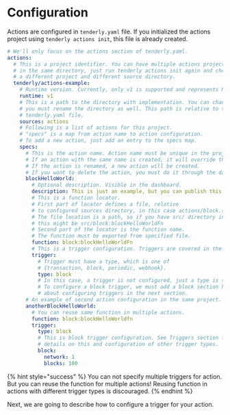 # Configuration

Actions are configured in `tenderly.yaml` file. If you initialized the actions project using `tenderly actions init`, this file is already created.

```yaml
# We'll only focus on the actions section of tenderly.yaml. 
actions:
  # This is a project identifier. You can have multiple actions project
  # in the same directory, just run tenderly actions init again and choose
  # a different project and different source directory.
  tenderly/actions-example:
    # Runtime version. Currently, only v1 is supported and represents Node 14.
    runtime: v1
    # This is a path to the directory with implementation. You can change this, but 
    # you must rename the directory as well. This path is relative to the location of
    # tenderly.yaml file.
    sources: actions
    # Following is a list of actions for this project.
    # "specs" is a map from action name to action configuration.
    # To add a new action, just add an entry to the specs map.
    specs:
      # This is the action name. Action name must be unique in the project.
      # If an action with the same name is created, it will override the existing action.
      # If the action is renamed, a new action will be created.
      # If you want to delete the action, you must do it through the dashboard.
      blockHelloWorld:
        # Optional description. Visible in the dashboard.
        description: This is just an example, but you can publish this action.
        # This is a function locator.
        # First part of locator defines a file, relative
        # to configured sources directory, in this case actions/block.{ts|js}.
        # The file location is a path, so if you have src/ directory inside actions
        # this might be src/block:blockHelloWorldFn
        # Second part of the locator is the function name.
        # The function must be exported from specified file.
        function: block:blockHelloWorldFn
        # This is a trigger configuration. Triggers are covered in the next section.
        trigger:
          # Trigger must have a type, which is one of
          # {transaction, block, periodic, webhook}.
          type: block
          # In this case, a trigger is not configured, just a type is selected.
          # To configure a block trigger, we must add a block section here. More
          # about configuring triggers in the next section.  
      # An example of second action configuration in the same project.
      anotherBlockHelloWorld:
        # You can reuse same function in multiple actions.
        function: block:blockHelloWorldfn
        trigger:
          type: block
          # This is block trigger configuration. See Triggers section for
          # details on this and configuration of other trigger types.
          block:
            network: 1
            blocks: 100

```

{% hint style="success" %}
You can not specify multiple triggers for action. But you can reuse the function for multiple actions! Reusing function in actions with different trigger types is discouraged.
{% endhint %}



Next, we are going to describe how to configure a trigger for your action.
